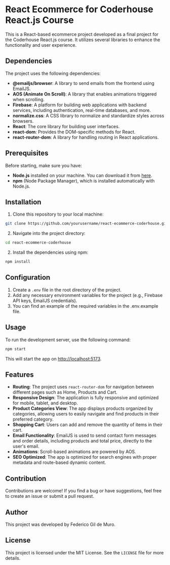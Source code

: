 # React Ecommerce for Coderhouse React.js Course

This is a React-based ecommerce project developed as a final project for the Coderhouse React.js course. It utilizes several libraries to enhance the functionality and user experience.

## Dependencies

The project uses the following dependencies:

- **@emailjs/browser**: A library to send emails from the frontend using EmailJS.
- **AOS (Animate On Scroll)**: A library that enables animations triggered when scrolling.
- **Firebase**: A platform for building web applications with backend services, including authentication, real-time databases, and more.
- **normalize.css**: A CSS library to normalize and standardize styles across browsers.
- **React**: The core library for building user interfaces.
- **react-dom**: Provides the DOM-specific methods for React.
- **react-router-dom**: A library for handling routing in React applications.

## Prerequisites

Before starting, make sure you have:

- **Node.js** installed on your machine. You can download it from [here](https://nodejs.org/).
- **npm** (Node Package Manager), which is installed automatically with Node.js.

## Installation

1. Clone this repository to your local machine:

```bash
git clone https://github.com/yourusername/react-ecommerce-coderhouse.git
```

2. Navigate into the project directory:

```bash
cd react-ecommerce-coderhouse
```

2. Install the dependencies using npm:

```bash
npm install
```

## Configuration

1. Create a `.env` file in the root directory of the project.
2. Add any necessary environment variables for the project (e.g., Firebase API keys, EmailJS credentials).
3. You can find an example of the required variables in the .env.example file.

## Usage

To run the development server, use the following command:

```bash
npm start
```

This will start the app on [http://localhost:5173](http://localhost:5173).

## Features

- **Routing**: The project uses `react-router-dom` for navigation between different pages such as Home, Products and Cart.
- **Responsive Design**: The application is fully responsive and optimized for mobile, tablet, and desktop.
- **Product Categories View**: The app displays products organized by categories, allowing users to easily navigate and find products in their preferred category.
- **Shopping Cart**: Users can add and remove the quantity of items in their cart.
- **Email Functionality**: EmailJS is used to send contact form messages and order details, including products and total price, directly to the user's email.
- **Animations**: Scroll-based animations are powered by AOS.
- **SEO Optimized**: The app is optimized for search engines with proper metadata and route-based dynamic content.

## Contribution

Contributions are welcome! If you find a bug or have suggestions, feel free to create an issue or submit a pull request.

## Author

This project was developed by Federico Gil de Muro.

## License

This project is licensed under the MIT License. See the `LICENSE` file for more details.
